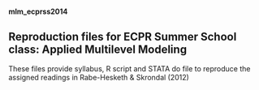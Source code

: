 #### mlm_ecprss2014

## Reproduction files for ECPR Summer School class: Applied Multilevel Modeling

These files provide syllabus, R script and STATA do file to reproduce the assigned readings in Rabe-Hesketh & Skrondal (2012)
